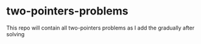 # two-pointers-problems
This repo will contain all two-pointers problems as I add the gradually after solving
